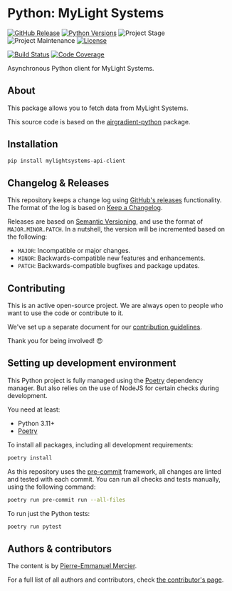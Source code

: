 # Python: MyLight Systems

[![GitHub Release][releases-shield]][releases]
[![Python Versions][python-versions-shield]][pypi]
![Project Stage][project-stage-shield]
![Project Maintenance][maintenance-shield]
[![License][license-shield]](LICENSE.md)

[![Build Status][build-shield]][build]
[![Code Coverage][codecov-shield]][codecov]

Asynchronous Python client for MyLight Systems.

## About

This package allows you to fetch data from MyLight Systems.

This source code is based on the [airgradient-python](https://github.com/acesyde/python-mylight-systems-api-client) package.

## Installation

```bash
pip install mylightsystems-api-client
```

## Changelog & Releases

This repository keeps a change log using [GitHub's releases][releases]
functionality. The format of the log is based on
[Keep a Changelog][keepchangelog].

Releases are based on [Semantic Versioning][semver], and use the format
of `MAJOR.MINOR.PATCH`. In a nutshell, the version will be incremented
based on the following:

-   `MAJOR`: Incompatible or major changes.
-   `MINOR`: Backwards-compatible new features and enhancements.
-   `PATCH`: Backwards-compatible bugfixes and package updates.

## Contributing

This is an active open-source project. We are always open to people who want to
use the code or contribute to it.

We've set up a separate document for our
[contribution guidelines](.github/CONTRIBUTING.md).

Thank you for being involved! :heart_eyes:

## Setting up development environment

This Python project is fully managed using the [Poetry][poetry] dependency manager. But also relies on the use of NodeJS for certain checks during development.

You need at least:

-   Python 3.11+
-   [Poetry][poetry-install]

To install all packages, including all development requirements:

```bash
poetry install
```

As this repository uses the [pre-commit][pre-commit] framework, all changes
are linted and tested with each commit. You can run all checks and tests
manually, using the following command:

```bash
poetry run pre-commit run --all-files
```

To run just the Python tests:

```bash
poetry run pytest
```

## Authors & contributors

The content is by [Pierre-Emmanuel Mercier][acesyde].

For a full list of all authors and contributors,
check [the contributor's page][contributors].

[build-shield]: https://github.com/acesyde/python-mylight-systems-api-client/actions/workflows/tests.yaml/badge.svg
[build]: https://github.com/acesyde/python-mylight-systems-api-client/actions
[codecov-shield]: https://codecov.io/gh/acesyde/python-mylight-systems-api-client/branch/master/graph/badge.svg
[codecov]: https://codecov.io/gh/acesyde/python-mylight-systems-api-client
[commits-shield]: https://img.shields.io/github/commit-activity/y/acesyde/python-mylight-systems-api-client.svg
[commits]: https://github.com/acesyde/python-mylight-systems-api-client/commits/master
[contributors]: https://github.com/acesyde/python-mylight-systems-api-client/graphs/contributors
[acesyde]: https://github.com/acesyde
[keepchangelog]: http://keepachangelog.com/en/1.0.0/
[license-shield]: https://img.shields.io/github/license/acesyde/python-mylight-systems-api-client.svg
[maintenance-shield]: https://img.shields.io/maintenance/yes/2024.svg
[poetry-install]: https://python-poetry.org/docs/#installation
[poetry]: https://python-poetry.org
[pre-commit]: https://pre-commit.com/
[project-stage-shield]: https://img.shields.io/badge/project%20stage-stable-green.svg
[python-versions-shield]: https://img.shields.io/pypi/pyversions/mylightsystems-api-client
[releases-shield]: https://img.shields.io/github/release/acesyde/python-mylight-systems-api-client.svg
[releases]: https://github.com/acesyde/python-mylight-systems-api-client/releases
[semver]: http://semver.org/spec/v2.0.0.html
[pypi]: https://pypi.org/project/mylightsystems-api-client/
